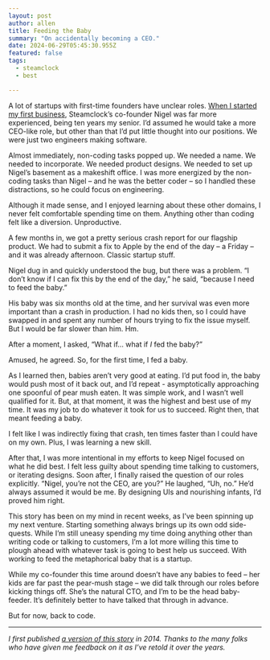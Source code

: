 ```yaml
---
layout: post
author: allen
title: Feeding the Baby
summary: "On accidentally becoming a CEO."
date: 2024-06-29T05:45:30.955Z
featured: false
tags:
  - steamclock
  - best

---
```


A lot of startups with first-time founders have unclear roles. [When I started my first business](https://allenpike.com/2010/leaving-apple), Steamclock’s co-founder Nigel was far more experienced, being ten years my senior. I’d assumed he would take a more CEO-like role, but other than that I’d put little thought into our positions. We were just two engineers making software.

Almost immediately, non-coding tasks popped up. We needed a name. We needed to incorporate. We needed product designs. We needed to set up Nigel’s basement as a makeshift office. I was more energized by the non-coding tasks than Nigel – and he was the better coder – so I handled these distractions, so he could focus on engineering.

Although it made sense, and I enjoyed learning about these other domains, I never felt comfortable spending time on them. Anything other than coding felt like a diversion. Unproductive.

A few months in, we got a pretty serious crash report for our flagship product. We had to submit a fix to Apple by the end of the day – a Friday – and it was already afternoon. Classic startup stuff.

Nigel dug in and quickly understood the bug, but there was a problem. “I don’t know if I can fix this by the end of the day,” he said, “because I need to feed the baby.”

His baby was six months old at the time, and her survival was even more important than a crash in production. I had no kids then, so I could have swapped in and spent any number of hours trying to fix the issue myself. But I would be far slower than him. Hm.

After a moment, I asked, “What if… what if *I* fed the baby?”

Amused, he agreed. So, for the first time, I fed a baby.

As I learned then, babies aren’t very good at eating. I’d put food in, the baby would push most of it back out, and I’d repeat - asymptotically approaching one spoonful of pear mush eaten. It was simple work, and I wasn’t well qualified for it. But, at that moment, it was the highest and best use of my time. It was my job to do whatever it took for us to succeed. Right then, that meant feeding a baby.

I felt like I was indirectly fixing that crash, ten times faster than I could have on my own. Plus, I was learning a new skill.

After that, I was more intentional in my efforts to keep Nigel focused on what he did best. I felt less guilty about spending time talking to customers, or iterating designs. Soon after, I finally raised the question of our roles explicitly. “Nigel, you’re not the CEO, are you?” He laughed, “Uh, no.” He’d always assumed it would be me. By designing UIs and nourishing infants, I’d proved him right.

This story has been on my mind in recent weeks, as I’ve been spinning up my next venture. Starting something always brings up its own odd side-quests. While I’m still uneasy spending my time doing anything other than writing code or talking to customers, I’m a lot more willing this time to plough ahead with whatever task is going to best help us succeed. With working to feed the metaphorical baby that is a startup.

While my co-founder this time around doesn’t have any babies to feed – her kids are far past the pear-mush stage – we did talk through our roles before kicking things off. She’s the natural CTO, and I’m to be the head baby-feeder. It’s definitely better to have talked that through in advance.

But for now, back to code.

---

*I first published [a version of this story](/2014/feeding-the-baby) in 2014. Thanks to the many folks who have given me feedback on it as I’ve retold it over the years.*